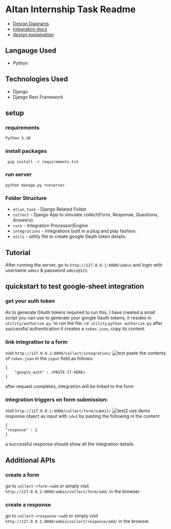 # Altan Internship Task Readme
* [Design Diagrams](design_docs.md)
* [integration docs](integration-docs.md)
* [design explaination](design-explaination.md)

## Langauge Used
* Python
## Technologies Used
* Django 
* Django Rest Framework
## setup
### requirements
```Python 3.10```
### install packages
``` pip install -r requirements.txt```
### run server
```python manage.py runserver```

### Folder Structure
* `atlan_task` - Django Related Folder
* `collect` - Django App to simulate collect(Form, Response, Questions, Answers)
* `core` - Integration Processor/Engine
* `integrations` - Integrations built in a plug and play fashion.
*  `utils` - utility file to create google 0auth token details.

## Tutorial
After running the server, go to `http://127.0.0.1:8000/admin` and login with username `admin` & password `admin@123`.

## quickstart to test google-sheet integration
### get your auth token
As to generate 0Auth tokens required to run this, I have created a small script you can use to generate your google 0auth tokens, it resides in `utility/authorize.py`. 
to run the file:
```cd utility```
```python authorize.py```
after successful authentication it creates a `token.json`, copy its content.
### link integration to a form
visit `http://127.0.0.1:8000/collect/integration/`
![test](https://user-images.githubusercontent.com/22274195/173249172-7d69988f-6c45-4502-8d27-ec2d81291b4c.PNG)
paste the contents of `token.json` in the `input` field as follows: 
```
{
    "google_auth" : <PASTE-IT-HERE>
}
```
after request completes, integration will be linked to the form

### integration triggers on form submission:
visit `http://127.0.0.1:8000/collect/form/submit/`
![test2](https://user-images.githubusercontent.com/22274195/173249429-b9752b20-c156-48b6-b17f-0d5c4a9a0766.PNG)
use demo response object as input with `id=2` by pasting the following in the content
```
{
"response" : 2
}
```

a successful response should show all the integration details.


## Additional APIs 
### create a form
go to `collect->form->add` or simply visit `http://127.0.0.1:8000/admin/collect/form/add/` in the browser.

### create a response
go to `collect->response->add` or simply visit `http://127.0.0.1:8000/admin/collect/response/add/` in the browser.

